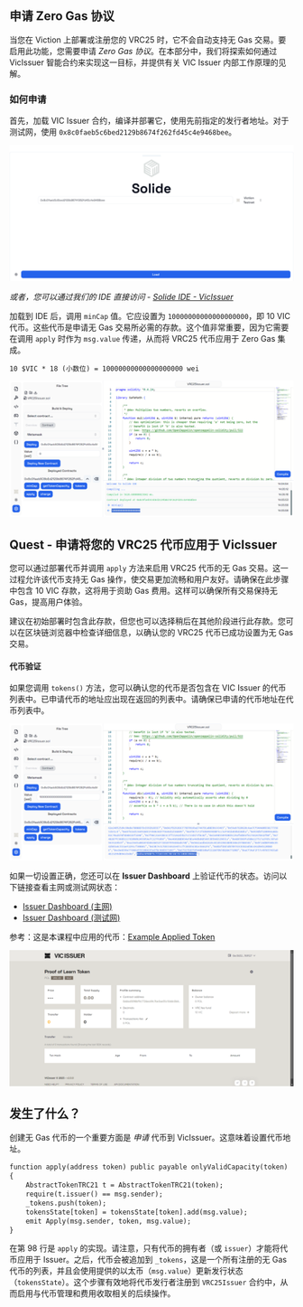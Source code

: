 ## 申请 Zero Gas 协议

当您在 Viction 上部署或注册您的 VRC25 时，它不会自动支持无 Gas 交易。要启用此功能，您需要申请 *Zero Gas 协议*。在本部分中，我们将探索如何通过 VicIssuer 智能合约来实现这一目标，并提供有关 VIC Issuer 内部工作原理的见解。

### 如何申请

首先，加载 VIC Issuer 合约，编译并部署它，使用先前指定的发行者地址。对于测试网，使用 `0x8c0faeb5c6bed2129b8674f262fd45c4e9468bee`。

![Issuer Contract](https://raw.githubusercontent.com/POLearn/victionary-everything-about-viction/refs/heads/master/content/assets/images/issuer_contract.png)

*或者，您可以通过我们的 IDE 直接访问 - [Solide IDE - VicIssuer](https://solide0x.tech/address/89/0x8c0faeb5c6bed2129b8674f262fd45c4e9468bee)*

加载到 IDE 后，调用 `minCap` 值。它应设置为 `10000000000000000000`，即 10 VIC 代币。这些代币是申请无 Gas 交易所必需的存款。这个值非常重要，因为它需要在调用 `apply` 时作为 `msg.value` 传递，从而将 VRC25 代币应用于 Zero Gas 集成。

```
10 $VIC * 18 (小数位) = 10000000000000000000 wei
```

![Issuer MinCap](https://raw.githubusercontent.com/POLearn/victionary-everything-about-viction/refs/heads/master/content/assets/images/issuer_mincap.png)

## Quest - 申请将您的 VRC25 代币应用于 VicIssuer

您可以通过部署代币并调用 `apply` 方法来启用 VRC25 代币的无 Gas 交易。这一过程允许该代币支持无 Gas 操作，使交易更加流畅和用户友好。请确保在此步骤中包含 10 VIC 存款，这将用于资助 Gas 费用。这样可以确保所有交易保持无 Gas，提高用户体验。

建议在初始部署时包含此存款，但您也可以选择稍后在其他阶段进行此存款。您可以在区块链浏览器中检查详细信息，以确认您的 VRC25 代币已成功设置为无 Gas 交易。

#### 代币验证

如果您调用 `tokens()` 方法，您可以确认您的代币是否包含在 VIC Issuer 的代币列表中。已申请代币的地址应出现在返回的列表中。请确保已申请的代币地址在代币列表中。

![Issuer Tokens](https://raw.githubusercontent.com/POLearn/victionary-everything-about-viction/refs/heads/master/content/assets/images/issuer_tokens.png)

如果一切设置正确，您还可以在 **Issuer Dashboard** 上验证代币的状态。访问以下链接查看主网或测试网状态：

- [Issuer Dashboard (主网)](https://issuer.viction.xyz)
- [Issuer Dashboard (测试网)](https://issuer-testnet.viction.xyz)

参考：这是本课程中应用的代币：[Example Applied Token](https://issuer-testnet.viction.xyz/token/0xbba5098BF9c7726EC69C7BE3AE35C10DDC0B866a)

![Issuer Dashboard](https://raw.githubusercontent.com/POLearn/victionary-everything-about-viction/refs/heads/master/content/assets/images/issuer_dashboard.png)

## 发生了什么？

创建无 Gas 代币的一个重要方面是 *申请* 代币到 VicIssuer。这意味着设置代币地址。

```solidity
function apply(address token) public payable onlyValidCapacity(token) {
    AbstractTokenTRC21 t = AbstractTokenTRC21(token);
    require(t.issuer() == msg.sender);
    _tokens.push(token);
    tokensState[token] = tokensState[token].add(msg.value);
    emit Apply(msg.sender, token, msg.value);
}
```

在第 98 行是 `apply` 的实现。请注意，只有代币的拥有者（或 `issuer`）才能将代币应用于 Issuer。之后，代币会被追加到 `_tokens`，这是一个所有注册的无 Gas 代币的列表，并且会使用提供的以太币（`msg.value`）更新发行状态（`tokensState`）。这个步骤有效地将代币发行者注册到 `VRC25Issuer` 合约中，从而启用与代币管理和费用收取相关的后续操作。